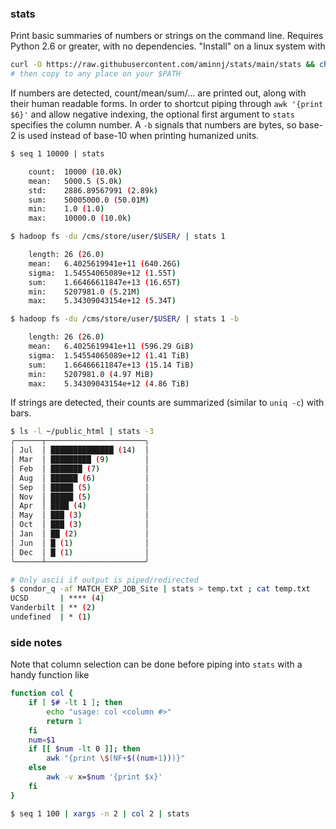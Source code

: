 ### stats

Print basic summaries of numbers or strings on the command line. 
Requires Python 2.6 or greater, with no dependencies.
"Install" on a linux system with
```bash
curl -O https://raw.githubusercontent.com/aminnj/stats/main/stats && chmod u+x stats
# then copy to any place on your $PATH
```

If numbers are detected, count/mean/sum/... are printed out, along with their human readable forms. 
In order to shortcut piping through `awk '{print $6}'` and allow negative indexing,
the optional first argument to `stats` specifies the column number. A `-b` signals that numbers
are bytes, so base-2 is used instead of base-10 when printing humanized units.
```bash
$ seq 1 10000 | stats

    count:  10000 (10.0k)
    mean:   5000.5 (5.0k)
    std:    2886.89567991 (2.89k)
    sum:    50005000.0 (50.01M)
    min:    1.0 (1.0)
    max:    10000.0 (10.0k)

$ hadoop fs -du /cms/store/user/$USER/ | stats 1

    length: 26 (26.0)
    mean:   6.4025619941e+11 (640.26G)
    sigma:  1.54554065089e+12 (1.55T)
    sum:    1.66466611847e+13 (16.65T)
    min:    5207981.0 (5.21M)
    max:    5.34309043154e+12 (5.34T)

$ hadoop fs -du /cms/store/user/$USER/ | stats 1 -b

    length: 26 (26.0)
    mean:   6.4025619941e+11 (596.29 GiB)
    sigma:  1.54554065089e+12 (1.41 TiB)
    sum:    1.66466611847e+13 (15.14 TiB)
    min:    5207981.0 (4.97 MiB)
    max:    5.34309043154e+12 (4.86 TiB)

```

If strings are detected, their counts are summarized (similar to `uniq -c`) with bars.
```bash
$ ls -l ~/public_html | stats -3
╭──────┬──────────────────────╮
│ Jul  │ ██████████████ (14)  │
│ Mar  │ █████████ (9)        │
│ Feb  │ ███████ (7)          │
│ Aug  │ ██████ (6)           │
│ Sep  │ █████ (5)            │
│ Nov  │ █████ (5)            │
│ Apr  │ ████ (4)             │
│ May  │ ███ (3)              │
│ Oct  │ ███ (3)              │
│ Jan  │ ██ (2)               │
│ Jun  │ █ (1)                │
│ Dec  │ █ (1)                │
╰──────┴──────────────────────╯

# Only ascii if output is piped/redirected
$ condor_q -af MATCH_EXP_JOB_Site | stats > temp.txt ; cat temp.txt
UCSD       | **** (4)
Vanderbilt | ** (2)
undefined  | * (1)
```

### side notes

Note that column selection can be done before piping into `stats` with
a handy function like
```bash
function col {
    if [ $# -lt 1 ]; then
        echo "usage: col <column #>"
        return 1
    fi
    num=$1
    if [[ $num -lt 0 ]]; then
        awk "{print \$(NF+$((num+1)))}"
    else
        awk -v x=$num '{print $x}'
    fi
}
```

```bash
$ seq 1 100 | xargs -n 2 | col 2 | stats
```
